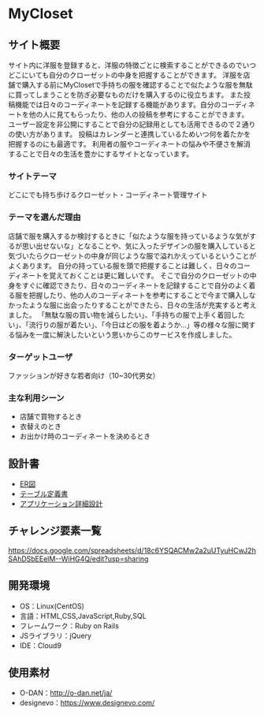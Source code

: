 # MyCloset

## サイト概要
サイト内に洋服を登録すると、洋服の特徴ごとに検索することができるのでいつどこにいても自分のクローゼットの中身を把握することができます。
洋服を店舗で購入する前にMyClosetで手持ちの服を確認することで似たような服を無駄に買ってしまうことを防ぎ必要なものだけを購入するのに役立ちます。
また投稿機能では日々のコーディネートを記録する機能があります。自分のコーディネートを他の人に見てもらったり、他の人の投稿を参考にすることができます。
ユーザー設定を非公開にすることで自分の記録用としても活用できるので２通りの使い方があります。
投稿はカレンダーと連携しているためいつ何を着たかを把握するのにも最適です。
利用者の服やコーディネートの悩みや不便さを解消することで日々の生活を豊かにするサイトとなっています。


### サイトテーマ
どこにでも持ち歩けるクローゼット・コーディネート管理サイト

### テーマを選んだ理由
店舗で服を購入するか検討するときに「似たような服を持っているような気がするが思い出せないな」となることや、気に入ったデザインの服を購入していると気づいたらクローゼットの中身が同じような服で溢れかえっているということがよくあります。
自分の持っている服を頭で把握することは難しく、日々のコーディネートを覚えておくことは更に難しいです。
そこで自分のクローゼットの中身をすぐに確認できたり、日々のコーディネートを記録することで自分のよく着る服を把握したり、他の人のコーディネートを参考にすることで今まで購入しなかったような服に出会ったりすることができたら、日々の生活が充実すると考えました。
「無駄な服の買い物を減らしたい」、「手持ちの服で上手く着回したい」、「流行りの服が着たい」、「今日はどの服を着ようか…」等の様々な服に関する悩みを一度に解決したいという思いからこのサービスを作成しました。

### ターゲットユーザ
ファッションが好きな若者向け（10~30代男女）

### 主な利用シーン
* 店舗で買物するとき
* 衣替えのとき
* お出かけ時のコーディネートを決めるとき

## 設計書
* [ER図](https://drive.google.com/file/d/1UxbZloSHlkFP7GVTigV769EKW_PgvbtM/view?usp=sharing)
* [テーブル定義書](https://docs.google.com/spreadsheets/d/14JtBB7xzpSqiCbv_cGtdVzVsWYoITN7Jbw8Vp2ZlC9E/edit?usp=sharing)
* [アプリケーション詳細設計](https://docs.google.com/spreadsheets/d/1Yy5wlo62oBIUGb_aDgjLrMODDy2Jlr-T/edit?usp=sharing&ouid=108188291934304353700&rtpof=true&sd=true)

## チャレンジ要素一覧
<https://docs.google.com/spreadsheets/d/18c6YSQACMw2a2uUTyuHCwJ2hSAhDSbEEelM--WiHG4Q/edit?usp=sharing>

## 開発環境
- OS：Linux(CentOS)
- 言語：HTML,CSS,JavaScript,Ruby,SQL
- フレームワーク：Ruby on Rails
- JSライブラリ：jQuery
- IDE：Cloud9

## 使用素材
* O-DAN：<http://o-dan.net/ja/>
* designevo：<https://www.designevo.com/>